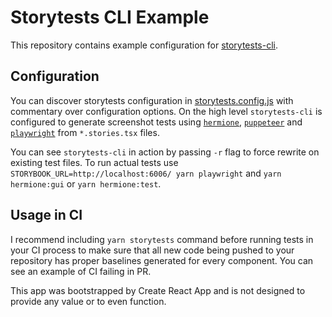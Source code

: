 # Storytests CLI Example

This repository contains example configuration for [storytests-cli](https://github.com/yandex/storytests-cli).

## Configuration

You can discover storytests configuration in [storytests.config.js](./storytests.config.js) with commentary over configuration options. On the high level `storytests-cli` is configured to generate screenshot tests using [`hermione`](https://github.com/gemini-testing/hermione), [`puppeteer`](https://github.com/puppeteer/puppeteer) and [`playwright`](https://playwright.dev) from `*.stories.tsx` files.

You can see `storytests-cli` in action by passing `-r` flag to force rewrite on existing test files. To run actual tests use `STORYBOOK_URL=http://localhost:6006/ yarn playwright` and `yarn hermione:gui` or `yarn hermione:test`.

## Usage in CI

I recommend including `yarn storytests` command before running tests in your CI process to make sure that all new code being pushed to your repository has proper baselines generated for every component. You can see an example of CI failing in PR.

This app was bootstrapped by Create React App and is not designed to provide any value or to even function.
